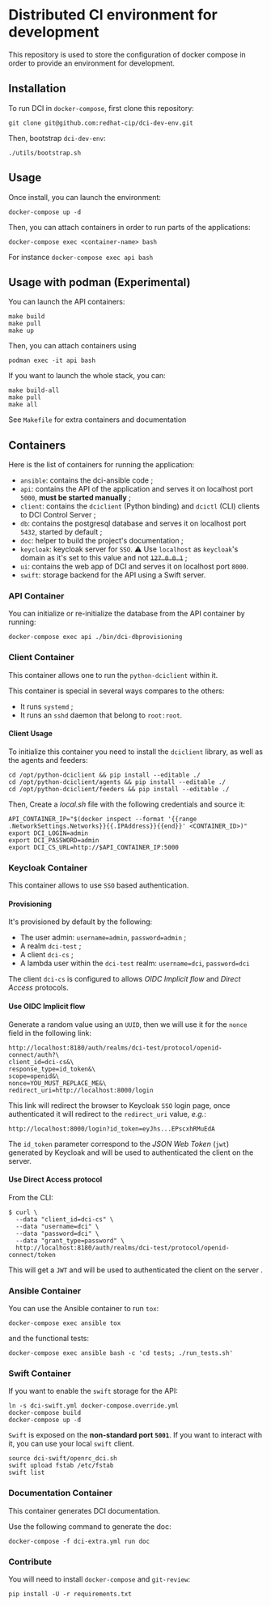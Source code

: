 # Distributed CI environment for development

This repository is used to store the configuration of docker
compose in order to provide an environment for development.

## Installation

To run DCI in `docker-compose`, first clone this repository:

    git clone git@github.com:redhat-cip/dci-dev-env.git

Then, bootstrap `dci-dev-env`:

    ./utils/bootstrap.sh

## Usage

Once install, you can launch the environment:

    docker-compose up -d

Then, you can attach containers in order to run parts of the applications:

    docker-compose exec <container-name> bash

For instance `docker-compose exec api bash`


## Usage with podman (Experimental)

You can launch the API containers:

    make build
    make pull
    make up

Then, you can attach containers using 

    podman exec -it api bash

If you want to launch the whole stack, you can:

    make build-all
    make pull
    make all

See `Makefile` for extra containers and documentation

## Containers

Here is the list of containers for running the application:

* `ansible`: contains the dci-ansible code ;
* `api`: contains the API of the application and serves it on localhost port `5000`, **must be started manually** ;
* `client`: contains the `dciclient` (Python binding) and `dcictl` (CLI) clients to DCI Control Server ;
* `db`: contains the postgresql database and serves it on localhost port `5432`, started by default ;
* `doc`: helper to build the project's documentation ;
* `keycloak`: keycloak server for `SSO`. :warning: Use `localhost` as `keycloak`'s domain as it's set to this value and not <s>`127.0.0.1`</s> ;
* `ui`: contains the web app of DCI and serves it on localhost port `8000`.
* `swift`: storage backend for the API using a Swift server.

### API Container

You can initialize or re-initialize the database from the API container by running:

    docker-compose exec api ./bin/dci-dbprovisioning

### Client Container

This container allows one to run the `python-dciclient` within it.

This container is special in several ways compares to the others:

* It runs `systemd` ;
* It runs an `sshd` daemon that belong to `root:root`.

#### Client Usage

To initialize this container you need to install the `dciclient` library, as well as the agents and feeders:

    cd /opt/python-dciclient && pip install --editable ./
    cd /opt/python-dciclient/agents && pip install --editable ./
    cd /opt/python-dciclient/feeders && pip install --editable ./

Then, Create a _local.sh_ file with the following credentials and source it:

    API_CONTAINER_IP="$(docker inspect --format '{{range .NetworkSettings.Networks}}{{.IPAddress}}{{end}}' <CONTAINER_ID>)"
    export DCI_LOGIN=admin
    export DCI_PASSWORD=admin
    export DCI_CS_URL=http://$API_CONTAINER_IP:5000

### Keycloak Container

This container allows to use `SSO` based authentication.

#### Provisioning

It's provisioned by default by the following:

* The user admin: `username=admin`, `password=admin` ;
* A realm `dci-test` ;
* A client `dci-cs` ;
* A lambda user within the `dci-test` realm: `username=dci`, `password=dci`

The client `dci-cs` is configured to allows _OIDC Implicit flow_ and _Direct Access_ protocols.

#### Use OIDC Implicit flow

Generate a random value using an `UUID`, then we will use it for the `nonce` field in the following link:

    http://localhost:8180/auth/realms/dci-test/protocol/openid-connect/auth?\
    client_id=dci-cs&\
    response_type=id_token&\
    scope=openid&\
    nonce=YOU_MUST_REPLACE_ME&\
    redirect_uri=http://localhost:8000/login

This link will redirect the browser to Keycloak `SSO` login page, once authenticated it will redirect to the `redirect_uri` value, _e.g._:

    http://localhost:8000/login?id_token=eyJhs...EPscxhRMuEdA

The `id_token` parameter correspond to the _JSON Web Token_ (`jwt`) generated by Keycloak and will be used to authenticated the client on the server.

#### Use Direct Access protocol

From the CLI:

    $ curl \
      --data "client_id=dci-cs" \
      --data "username=dci" \
      --data "password=dci" \
      --data "grant_type=password" \
      http://localhost:8180/auth/realms/dci-test/protocol/openid-connect/token

This will get a `JWT` and will be used to authenticated the client on the server .

### Ansible Container

You can use the Ansible container to run `tox`:

    docker-compose exec ansible tox

and the functional tests:

    docker-compose exec ansible bash -c 'cd tests; ./run_tests.sh'

### Swift Container

If you want to enable the `swift` storage for the API:

    ln -s dci-swift.yml docker-compose.override.yml
    docker-compose build
    docker-compose up -d

`Swift` is exposed on the **non-standard port `5001`**. If you want to interact with it, you can use
your local `swift` client.

    source dci-swift/openrc_dci.sh
    swift upload fstab /etc/fstab
    swift list

### Documentation Container

This container generates DCI documentation.

Use the following command to generate the doc:

    docker-compose -f dci-extra.yml run doc

### Contribute

You will need to install `docker-compose` and `git-review`:

    pip install -U -r requirements.txt
